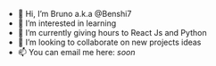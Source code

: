 - 👋 Hi, I’m Bruno a.k.a @Benshi7
- 👀 I’m interested in learning
- 🌱 I’m currently giving hours to React Js and Python
- 💞️ I’m looking to collaborate on new projects ideas
- 📫 You can email me here: *soon*

<!---
Benshi7/Benshi7 is a ✨ special ✨ repository because its `README.md` (this file) appears on your GitHub profile.
You can click the Preview link to take a look at your changes.
--->
